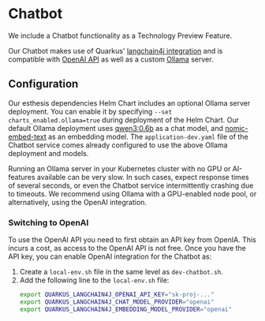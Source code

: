 # Chatbot

We include a Chatbot functionality as a Technology Preview Feature.

Our Chatbot makes use of
Quarkus' [langchain4j integration](https://docs.quarkiverse.io/quarkus-langchain4j/dev/index.html)
and is compatible with [OpenAI API](https://platform.openai.com) as well as a custom
[Ollama](https://github.com/ollama/ollama) server.

## Configuration

Our esthesis dependencies Helm Chart includes an optional Ollama server deployment. You can enable
it by specifying `--set charts_enabled.ollama=true` during deployment of the Helm Chart. Our default
Ollama deployment uses [qwen3:0.6b](https://huggingface.co/Qwen/Qwen3-0.6B) as a chat model, and
[nomic-embed-text](https://ollama.com/library/nomic-embed-text) as an embedding model.
The `application-dev.yaml` file of the Chatbot service comes already configured to use the above
Ollama deployment and models.

<warning>
	Running an Ollama server in your Kubernetes cluster with no GPU or AI-features available can be
	very slow. In such cases, expect response times of several seconds, or even the Chatbot service
	intermittently crashing due to timeouts. We recommend using Ollama with a GPU-enabled node pool,
	or alternatively, using the OpenAI integration.
</warning>

### Switching to OpenAI
To use the OpenAI API you need to first obtain an API key from OpenIA. This incurs a cost, as access
to the OpenAI API is not free. Once you have the API key, you can enable OpenAI integration for the
Chatbot as:
1. Create a `local-env.sh` file in the same level as `dev-chatbot.sh`.
2. Add the following line to the `local-env.sh` file:
	```bash
	export QUARKUS_LANGCHAIN4J_OPENAI_API_KEY="sk-proj-..."
 	export QUARKUS_LANGCHAIN4J_CHAT_MODEL_PROVIDER="openai"
 	export QUARKUS_LANGCHAIN4J_EMBEDDING_MODEL_PROVIDER="openai"
	```
